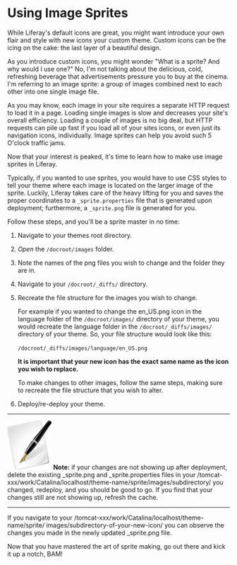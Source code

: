 # Using Image Sprites

While Liferay's default icons are great, you might want introduce your own flair
and style with new icons your custom theme. Custom icons can be the icing on the
cake: the last layer of a beautiful design.

As you introduce custom icons, you might wonder "What is a sprite? And why would
I use one?" No, I'm not talking about the delicious, cold, refreshing beverage
that advertisements pressure you to buy at the cinema. I'm referring to an image
sprite: a group of images combined next to each other into one single image file.

As you may know, each image in your site requires a separate HTTP request to
load it in a page. Loading single images is slow and decreases your site's
overall efficiency. Loading a couple of images is no big deal, but HTTP requests
can pile up fast if you load all of your sites icons, or even just its
navigation icons, individually. Image sprites can help you avoid such 5 O'clock
traffic jams. 

Now that your interest is peaked, it's time to learn how to make use image
sprites in Liferay. 

Typically, if you wanted to use sprites, you would have to use CSS styles to
tell your theme where each image is located on the larger image of the sprite.
Luckily, Liferay takes care of the heavy lifting for you and saves the proper
coordinates to a `_sprite.properties` file that is generated upon deployment;
furthermore, a `_sprite.png` file is generated for you.

Follow these steps, and you'll be a sprite master in no time:

1.  Navigate to your themes root directory.
2.  *Open* the `/docroot/images` folder.
3.  Note the names of the png files you wish to change and the folder they are in.
4.  Navigate to your `/docroot/_diffs/` directory.
5.  Recreate the file structure for the images you wish to change.

    For example if you wanted to change the en_US.png icon in the language 
    folder of the `/docroot/images/` directory of your theme, you would recreate 
    the language folder in the `/docroot/_diffs/images/` directory of your theme. 
    So, your file structure would look like this:

    `/docroot/_diffs/images/language/en_US.png`
    
    **It is important that your new icon has the exact same name as the icon you
    wish to replace.**

    To make changes to other images, follow the same steps, making sure to 
    recreate the file structure that you wish to alter.

6.  Deploy/re-deploy your theme.

---

 ![Note](../../images/tip-pen-paper.png) **Note:** if your changes are not 
 showing up after deployment, delete the existing _sprite.png and 
 _sprite.properties files in your 
 /tomcat-xxx/work/Catalina/localhost/theme-name/sprite/images/subdirectory/ you 
 changed, redeploy, and you should be good to go. If you find that your changes 
 still are not showing up, refresh the cache.

---

If you navigate to your /tomcat-xxx/work/Catalina/localhost/theme-name/sprite/
images/subdirectory-of-your-new-icon/ you can observe the changes you made in
the newly updated _sprite.png file.

Now that you have mastered the art of sprite making, go out there and kick it up
a notch, BAM!
